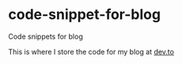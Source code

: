 # code-snippet-for-blog
Code snippets for blog

This is where I store the code for my blog at [dev.to](https://dev.to/sanijalal) 
